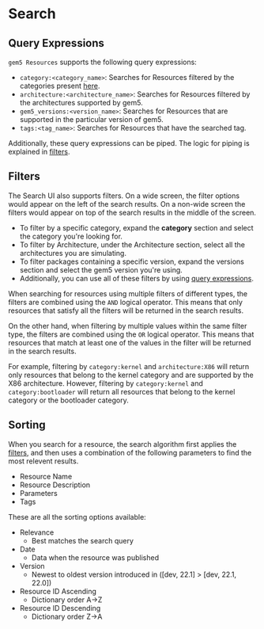 # Search

## Query Expressions

`gem5 Resources` supports the following query expressions:

- `category:<category_name>`: Searches for Resources filtered by the categories present [here](https://resources.gem5.org/category).
- `architecture:<architecture_name>`: Searches for Resources filtered by the architectures supported by gem5.
- `gem5_versions:<version_name>`: Searches for Resources that are supported in the particular version of gem5.
- `tags:<tag_name>`: Searches for Resources that have the searched tag.

Additionally, these query expressions can be piped. The logic for piping is explained in [filters](#filters).

## Filters

The Search UI also supports filters. On a wide screen, the filter options would appear on the left of the search results. On a non-wide screen the filters would appear on top of the search results in the middle of the screen.

- To filter by a specific category, expand the **category** section and select the category you're looking for.
- To filter by Architecture, under the Architecture section, select all the architectures you are simulating.
- To filter packages containing a specific version, expand the versions section and select the gem5 version you're using.
- Additionally, you can use all of these filters by using [query expressions](#query-expressions).

When searching for resources using multiple filters of different types, the filters are combined using the `AND` logical operator. This means that only resources that satisfy all the filters will be returned in the search results.

On the other hand, when filtering by multiple values within the same filter type, the filters are combined using the `OR` logical operator. This means that resources that match at least one of the values in the filter will be returned in the search results.

For example, filtering by `category:kernel` and `architecture:X86` will return only resources that belong to the kernel category and are supported by the X86 architecture. However, filtering by `category:kernel` and `category:bootloader` will return all resources that belong to the kernel category or the bootloader category.

## Sorting

When you search for a resource, the search algorithm first applies the [filters](#filters), and then uses a combination of the following parameters to find the most relevent results.

- Resource Name
- Resource Description
- Parameters
- Tags

These are all the sorting options available:

- Relevance
  - Best matches the search query
- Date
  - Data when the resource was published
- Version
  - Newest to oldest version introduced in ([dev, 22.1] > [dev, 22.1, 22.0])
- Resource ID Ascending
  - Dictionary order A->Z
- Resource ID Descending
  - Dictionary order Z->A
